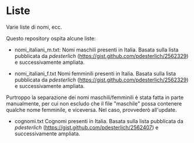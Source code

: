 # Liste
Varie liste di nomi, ecc.

Questo repository ospita alcune liste:
 - nomi_italiani_m.txt:
Nomi maschili presenti in Italia. Basata sulla lista pubblicata da _pdesterlich_ (https://gist.github.com/pdesterlich/2562329) e successivamente ampliata.

 - nomi_italiani_f.txt
Nomi femminili presenti in Italia. Basata sulla lista pubblicata da _pdesterlich_ (https://gist.github.com/pdesterlich/2562329) e successivamente ampliata.


Purtroppo la separazione dei nomi maschili/femminili è stata fatta in parte manualmente, per cui non escludo che il file "maschile" possa contenere qualche nome femminile, e viceversa. Nel caso, provvederò all'update.


 - cognomi.txt
Cognomi presenti in Italia. Basata sulla lista pubblicata da _pdesterlich_ (https://gist.github.com/pdesterlich/2562407) e successivamente ampliata.
